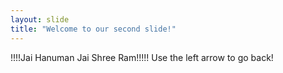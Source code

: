 ```yaml
---
layout: slide
title: "Welcome to our second slide!"
---
```

!!!!Jai Hanuman Jai Shree Ram!!!!!
Use the left arrow to go back!

